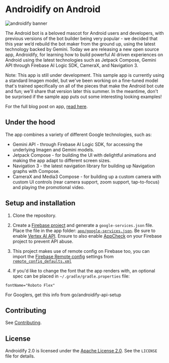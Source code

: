 # Androidify on Android

![androidify banner](/art/androidify_banner.webp)

The Android bot is a beloved mascot for Android users and developers, with previous versions of the
bot builder being very popular - we decided that this year we’d rebuild the bot maker from the
ground up, using the latest technology backed by Gemini. Today we are releasing a new open source
app, Androidify, for learning how to build powerful AI driven experiences on Android using the
latest technologies such as Jetpack Compose, Gemini API through Firebase AI Logic SDK, CameraX, and
Navigation 3.

Note: This app is still under development. This sample app is currently using a standard Imagen
model, but we've been working on a fine-tuned model that's trained specifically on all of the pieces
that make the Android bot cute and fun; we'll share that version later this summer. In the meantime,
don't be surprised if the sample app puts out some interesting looking examples!

For the full blog post on app, [read here](https://android-developers.googleblog.com/2025/05/androidify-building-ai-driven-experiences-jetpack-compose-gemini-camerax.html). 

## Under the hood
The app combines a variety of different Google technologies, such as:
* Gemini API - through Firebase AI Logic SDK, for accessing the underlying Imagen and Gemini models.
* Jetpack Compose - for building the UI with delightful animations and making the app adapt to different screen sizes.
* Navigation 3 - the latest navigation library for building up Navigation graphs with Compose.
* CameraX and Media3 Compose - for building up a custom camera with custom UI controls (rear camera support, zoom support, tap-to-focus) and playing the promotional video.

## Setup and installation

1. Clone the repository.
2. Create a [Firebase project](https://firebase.google.com/products/firebase-ai-logic) and
   generate a `google-services.json` file.
   Place the file in the app folder: [`app/google-services.json`](app/google-services.json). Be sure to enable [Vertex AI API](https://console.cloud.google.com/apis/library/aiplatform.googleapis.com).
   Ensure to also enable [AppCheck](https://console.firebase.google.com/project/_/appcheck) on your Firebase project to prevent API abuse.

3. This project makes use of remote config on Firebase too, you can import the [Firebase Remote config](https://firebase.google.com/docs/remote-config) settings from 
[`remote_config_defaults.xml`](core/network/src/main/res/xml/remote_config_defaults.xml)

4. If you'd like to change the font that the app renders with, an optional spec can be placed in
   `~/.gradle/gradle.properties` file:

```properties
fontName="Roboto Flex"
```

For Googlers, get this info from go/androidify-api-setup

## Contributing

See [Contributing](CONTRIBUTING.md).

## License

Androidify 2.0 is licensed under the [Apache License 2.0](LICENSE). See the `LICENSE` file for
details.
